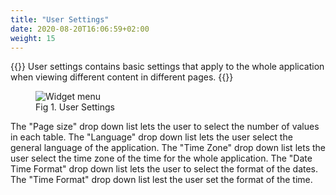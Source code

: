 ```yaml
---
title: "User Settings"
date: 2020-08-20T16:06:59+02:00
weight: 15
---
```

{{<lead>}}
User settings contains basic settings that apply to the whole application when viewing different content in different pages.
{{</lead>}}

<figure class="image_container">
    <img class="center_image" src="/user_settings.png" alt="Widget menu">
    <figcaption >Fig 1. User Settings</figcaption>
</figure>

The "Page size" drop down list lets the user to select the number of values in each table. The "Language" drop down list lets the user select the general language of the application. The "Time Zone" drop down list lets the user select the time zone of the time for the whole application. The "Date Time Format" drop down list lets the user to select the format of the dates. The "Time Format" drop down list lest the user set the format of the time.